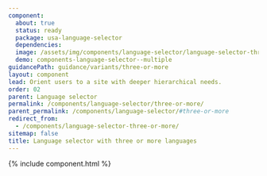 ```yaml
---
component:
  about: true
  status: ready
  package: usa-language-selector
  dependencies:
  image: /assets/img/components/language-selector/language-selector-three-or-more.png
  demo: components-language-selector--multiple
guidancePath: guidance/variants/three-or-more
layout: component
lead: Orient users to a site with deeper hierarchical needs.
order: 02
parent: Language selector
permalink: /components/language-selector/three-or-more/
parent_permalink: /components/language-selector/#three-or-more
redirect_from:
  - /components/language-selector-three-or-more/
sitemap: false
title: Language selector with three or more languages
---
```


{% include component.html %}
